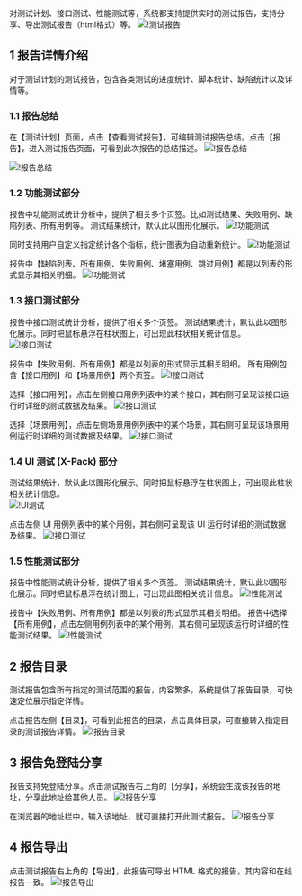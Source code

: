 对测试计划、接口测试、性能测试等，系统都支持提供实时的测试报告，支持分享、导出测试报告（html格式）等。
![!测试报告](../../img/track/测试报告.png)

## 1 报告详情介绍
对于测试计划的测试报告，包含各类测试的进度统计、脚本统计、缺陷统计以及详情等。

### 1.1 报告总结
在【测试计划】页面，点击【查看测试报告】，可编辑测试报告总结。点击【报告】，进入测试报告页面，可看到此次报告的总结描述。
![!报告总结](../../img/track/报告总结.png)

![!报告总结](../../img/track/报告总结_1.png)

### 1.2 功能测试部分
报告中功能测试统计分析中，提供了相关多个页签。比如测试结果、失败用例、缺陷列表、所有用例等。
测试结果统计，默认此以图形化展示。
![!功能测试](../../img/track/功能测试1.png)

同时支持用户自定义指定统计各个指标，统计图表为自动重新统计。
![!功能测试](../../img/track/功能测试2.png)

报告中【缺陷列表、所有用例、失败用例、堵塞用例、跳过用例】都是以列表的形式显示其相关明细。
![!功能测试](../../img/track/功能测试3.png)

### 1.3 接口测试部分
报告中接口测试统计分析，提供了相关多个页签。
测试结果统计，默认此以图形化展示。同时把鼠标悬浮在柱状图上，可出现此柱状相关统计信息。<br>
![!接口测试](../../img/track/接口测试1.png)

报告中【失败用例、所有用例】都是以列表的形式显示其相关明细。
所有用例包含【接口用例】和【场景用例】两个页签。
![!接口测试](../../img/track/接口测试2.png)

选择【接口用例】，点击左侧接口用例列表中的某个接口，其右侧可呈现该接口运行时详细的测试数据及结果。
![!接口测试](../../img/track/接口测试4.png)

选择【场景用例】，点击左侧场景用例列表中的某个场景，其右侧可呈现该场景用例运行时详细的测试数据及结果。
![!接口测试](../../img/track/接口测试3.png)

### 1.4 UI 测试 (X-Pack) 部分 
测试结果统计，默认此以图形化展示。同时把鼠标悬浮在柱状图上，可出现此柱状相关统计信息。<br>
![!UI测试](../../img/track/UI测试部分.png)

点击左侧 UI 用例列表中的某个用例，其右侧可呈现该 UI 运行时详细的测试数据及结果。
![!接口测试](../../img/track/UI测试详细信息.png)

### 1.5 性能测试部分
报告中性能测试统计分析，提供了相关多个页签。
测试结果统计，默认此以图形化展示。同时把鼠标悬浮在统计图上，可出现此图相关统计信息。
![!性能测试](../../img/track/性能测试1.png)

报告中【失败用例、所有用例】都是以列表的形式显示其相关明细。
报告中选择【所有用例】，点击左侧用例列表中的某个用例，其右侧可呈现该运行时详细的性能测试结果。
![!性能测试](../../img/track/性能测试2.png)

## 2 报告目录
测试报告包含所有指定的测试范围的报告，内容繁多，系统提供了报告目录，可快速定位展示指定详情。

点击报告左侧【目录】，可看到此报告的目录，点击具体目录，可直接转入指定目录的测试报告详情。
![!报告目录](../../img/track/报告目录1.png)

## 3 报告免登陆分享
报告支持免登陆分享。点击测试报告右上角的【分享】，系统会生成该报告的地址，分享此地址给其他人员。
![!报告分享](../../img/track/报告分享1.png)

在浏览器的地址栏中，输入该地址，就可直接打开此测试报告。
![!报告分享](../../img/track/报告分享2.png)

## 4 报告导出
点击测试报告右上角的【导出】，此报告可导出 HTML 格式的报告，其内容和在线报告一致。
![!报告导出](../../img/track/报告导出.png)

